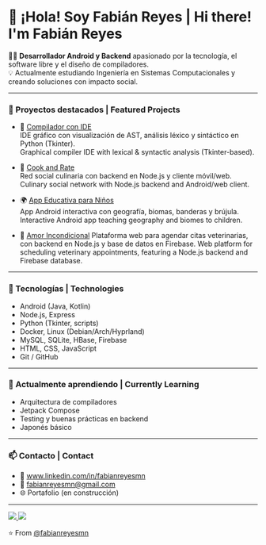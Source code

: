 # 👋 ¡Hola! Soy Fabián Reyes | Hi there! I'm Fabián Reyes

🧑‍💻 **Desarrollador Android y Backend** apasionado por la tecnología, el software libre y el diseño de compiladores.  
💡 Actualmente estudiando Ingeniería en Sistemas Computacionales y creando soluciones con impacto social.

---

### 🚀 Proyectos destacados | Featured Projects

- 🧠 [Compilador con IDE](https://github.com/fabianreyesmn/compilador-ide)  
  IDE gráfico con visualización de AST, análisis léxico y sintáctico en Python (Tkinter).  
  Graphical compiler IDE with lexical & syntactic analysis (Tkinter-based).

- 🍲 [Cook and Rate](https://github.com/fabianreyesmn/cooknrate-back)  
  Red social culinaria con backend en Node.js y cliente móvil/web.  
  Culinary social network with Node.js backend and Android/web client.

- 🌍 [App Educativa para Niños](https://github.com/fabianreyesmn/app-educativa-ninos-android)  
  App Android interactiva con geografía, biomas, banderas y brújula.  
  Interactive Android app teaching geography and biomes to children.

- 🐾 [Amor Incondicional](https://github.com/fabianreyesmn/amor-inc-back)
  Plataforma web para agendar citas veterinarias, con backend en Node.js y base de datos en Firebase.
  Web platform for scheduling veterinary appointments, featuring a Node.js backend and Firebase database.

---

### 🧰 Tecnologías | Technologies

- Android (Java, Kotlin)  
- Node.js, Express  
- Python (Tkinter, scripts)  
- Docker, Linux (Debian/Arch/Hyprland)  
- MySQL, SQLite, HBase, Firebase  
- HTML, CSS, JavaScript  
- Git / GitHub

---

### 🌱 Actualmente aprendiendo | Currently Learning

- Arquitectura de compiladores  
- Jetpack Compose  
- Testing y buenas prácticas en backend  
- Japonés básico

---

### 📫 Contacto | Contact

- 💼 www.linkedin.com/in/fabianreyesmn
- 📧 fabianreyesmn@gmail.com
- 🌐 Portafolio (en construcción)  

---

<a href="https://github.com/fabianreyesmn">
  <img src="https://img.shields.io/github/followers/fabianreyesmn">
</a>
<a href="https://github.com/fabianreyesmn">
   <img src="https://komarev.com/ghpvc/?username=fabianreyesmn">
</a>

⭐️ From [@fabianreyesmn](https://github.com/fabianreyesmn)
